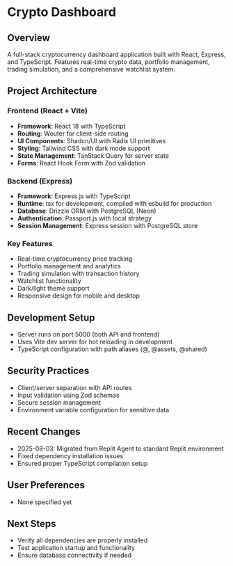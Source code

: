 # Crypto Dashboard

## Overview
A full-stack cryptocurrency dashboard application built with React, Express, and TypeScript. Features real-time crypto data, portfolio management, trading simulation, and a comprehensive watchlist system.

## Project Architecture

### Frontend (React + Vite)
- **Framework**: React 18 with TypeScript
- **Routing**: Wouter for client-side routing
- **UI Components**: Shadcn/UI with Radix UI primitives
- **Styling**: Tailwind CSS with dark mode support
- **State Management**: TanStack Query for server state
- **Forms**: React Hook Form with Zod validation

### Backend (Express)
- **Framework**: Express.js with TypeScript
- **Runtime**: tsx for development, compiled with esbuild for production
- **Database**: Drizzle ORM with PostgreSQL (Neon)
- **Authentication**: Passport.js with local strategy
- **Session Management**: Express session with PostgreSQL store

### Key Features
- Real-time cryptocurrency price tracking
- Portfolio management and analytics
- Trading simulation with transaction history
- Watchlist functionality
- Dark/light theme support
- Responsive design for mobile and desktop

## Development Setup
- Server runs on port 5000 (both API and frontend)
- Uses Vite dev server for hot reloading in development
- TypeScript configuration with path aliases (@, @assets, @shared)

## Security Practices
- Client/server separation with API routes
- Input validation using Zod schemas
- Secure session management
- Environment variable configuration for sensitive data

## Recent Changes
- 2025-08-03: Migrated from Replit Agent to standard Replit environment
- Fixed dependency installation issues
- Ensured proper TypeScript compilation setup

## User Preferences
- None specified yet

## Next Steps
- Verify all dependencies are properly installed
- Test application startup and functionality
- Ensure database connectivity if needed